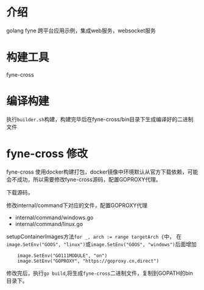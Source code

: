 # 介绍

golang fyne 跨平台应用示例，集成web服务，websocket服务

# 构建工具

fyne-cross

# 编译构建

执行`builder.sh`构建，构建完毕后在fyne-cross/bin目录下生成编译好的二进制文件

# fyne-cross 修改

fyne-cross 使用docker构建打包，docker镜像中环境默认从官方下载依赖，可能会不成功，所以需要修改fyne-cross源码，配置GOPROXY代理。

下载源码，

修改internal/command下对应的文件，配置GOPROXY代理

* internal/command/windows.go
* internal/command/linux.go

setupContainerImages方法`for _, arch := range targetArch {`中，
在`image.SetEnv("GOOS", "linux")`或`image.SetEnv("GOOS", "windows")`后面增加

```
    image.SetEnv("GO111MODULE", "on")
	image.SetEnv("GOPROXY", "https://goproxy.cn,direct")
```

修改完后，执行`go build`,将生成`fyne-cross`二进制文件，复制到GOPATH的bin目录下。